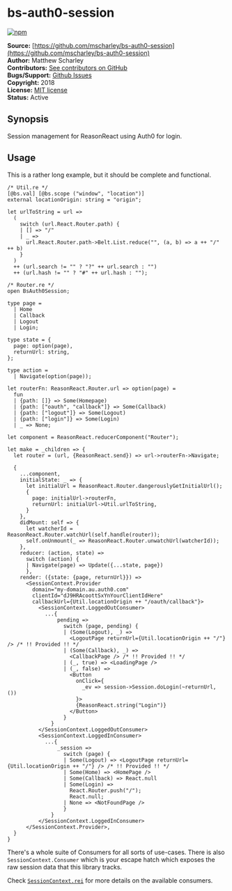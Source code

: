 # bs-auth0-session

[![npm](https://img.shields.io/npm/v/bs-auth0-session.svg)](https://www.npmjs.com/package/bs-auth0-session)

**Source:** [https://github.com/mscharley/bs-auth0-session](https://github.com/mscharley/bs-auth0-session)  
**Author:** Matthew Scharley  
**Contributors:** [See contributors on GitHub][gh-contrib]  
**Bugs/Support:** [Github Issues][gh-issues]  
**Copyright:** 2018  
**License:** [MIT license][license]  
**Status:** Active

## Synopsis

Session management for ReasonReact using Auth0 for login.

## Usage

This is a rather long example, but it should be complete and functional.

```reason
/* Util.re */
[@bs.val] [@bs.scope ("window", "location")]
external locationOrigin: string = "origin";

let urlToString = url =>
  (
    switch (url.React.Router.path) {
    | [] => "/"
    | _ =>
      url.React.Router.path->Belt.List.reduce("", (a, b) => a ++ "/" ++ b)
    }
  )
  ++ (url.search != "" ? "?" ++ url.search : "")
  ++ (url.hash != "" ? "#" ++ url.hash : "");

/* Router.re */
open BsAuth0Session;

type page =
  | Home
  | Callback
  | Logout
  | Login;

type state = {
  page: option(page),
  returnUrl: string,
};

type action =
  | Navigate(option(page));

let routerFn: ReasonReact.Router.url => option(page) =
  fun
  | {path: []} => Some(Homepage)
  | {path: ["oauth", "callback"]} => Some(Callback)
  | {path: ["logout"]} => Some(Logout)
  | {path: ["login"]} => Some(Login)
  | _ => None;

let component = ReasonReact.reducerComponent("Router");

let make = _children => {
  let router = (url, {ReasonReact.send}) => url->routerFn->Navigate;

  {
    ...component,
    initialState: _ => {
      let initialUrl = ReasonReact.Router.dangerouslyGetInitialUrl();
      {
        page: initialUrl->routerFn,
        returnUrl: initialUrl->Util.urlToString,
      }
    },
    didMount: self => {
      let watcherId = ReasonReact.Router.watchUrl(self.handle(router));
      self.onUnmount(_ => ReasonReact.Router.unwatchUrl(watcherId));
    },
    reducer: (action, state) =>
      switch (action) {
      | Navigate(page) => Update({...state, page})
      },
    render: ({state: {page, returnUrl}}) =>
      <SessionContext.Provider
        domain="my-domain.au.auth0.com"
        clientId="dJ9HRAcoottSxYnYourClientIdHere"
        callbackUrl={Util.locationOrigin ++ "/oauth/callback"}>
          <SessionContext.LoggedOutConsumer>
            ...{
                pending =>
                  switch (page, pending) {
                  | (Some(Logout), _) =>
                    <LogoutPage returnUrl={Util.locationOrigin ++ "/"} /> /* !! Provided !! */
                  | (Some(Callback), _) =>
                    <CallbackPage /> /* !! Provided !! */
                  | (_, true) => <LoadingPage />
                  | (_, false) =>
                    <Button
                      onClick={
                        _ev => session->Session.doLogin(~returnUrl, ())
                      }>
                      {ReasonReact.string("Login")}
                    </Button>
                  }
              }
          </SessionContext.LoggedOutConsumer>
          <SessionContext.LoggedInConsumer>
            ...{
                _session =>
                  switch (page) {
                  | Some(Logout) => <LogoutPage returnUrl={Util.locationOrigin ++ "/"} /> /* !! Provided !! */
                  | Some(Home) => <HomePage />
                  | Some(Callback) => React.null
                  | Some(Login) =>
                    React.Router.push("/");
                    React.null;
                  | None => <NotFoundPage />
                  }
              }
          </SessionContext.LoggedInConsumer>
      </SessionContext.Provider>,
  }
}
```

There's a whole suite of Consumers for all sorts of use-cases. There is also `SessionContext.Consumer` which is your escape hatch which exposes the raw session data that this library tracks.

Check [`SessionContext.rei`][sc-rei] for more details on the available consumers.

  [gh-contrib]: https://github.com/mscharley/bs-auth0-session/graphs/contributors
  [gh-issues]: https://github.com/mscharley/bs-auth0-session/issues
  [license]: https://github.com/mscharley/bs-auth0-session/blob/master/LICENSE
  [sc-rei]: https://github.com/mscharley/bs-auth0-session/blob/master/src/SessionContext.rei
